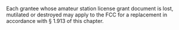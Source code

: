 Each grantee whose amateur station license grant document is lost, mutilated or destroyed may apply to the FCC for a replacement in accordance with § 1.913 of this chapter.

